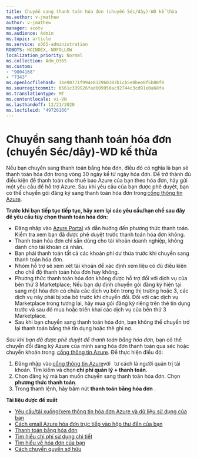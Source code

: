 ```yaml
---
title: Chuyển sang thanh toán hóa đơn (chuyển Séc/dây)-WD kế thừa
ms.author: v-jmathew
author: v-jmathew
manager: scotv
ms.audience: Admin
ms.topic: article
ms.service: o365-administration
ROBOTS: NOINDEX, NOFOLLOW
localization_priority: Normal
ms.collection: Adm_O365
ms.custom:
- "9004168"
- "7343"
ms.openlocfilehash: 1be90771f994e832960383b1cb5e0bee8f5b08f8
ms.sourcegitcommit: b561c339926fad609950ac92744c3cd91e0a68fa
ms.translationtype: MT
ms.contentlocale: vi-VN
ms.lasthandoff: 12/21/2020
ms.locfileid: "49726166"
---
```

# <a name="switch-to-invoice-pay-chequewire-transfer---legacy-wd"></a>Chuyển sang thanh toán hóa đơn (chuyển Séc/dây)-WD kế thừa

Nếu bạn chuyển sang thanh toán bằng hóa đơn, điều đó có nghĩa là bạn sẽ thanh toán hóa đơn trong vòng 30 ngày kể từ ngày hóa đơn. Để trở thành đủ điều kiện để thanh toán cho thuê bao Azure của bạn theo hóa đơn, hãy gửi một yêu cầu để hỗ trợ Azure. Sau khi yêu cầu của bạn được phê duyệt, bạn có thể chuyển gói đăng ký sang thanh toán hóa đơn trong [cổng thông tin Azure](https://portal.azure.com/).

**Trước khi bạn tiếp tục tiếp tục, hãy xem lại các yêu cầu/hạn chế sau đây để yêu cầu tùy chọn thanh toán hóa đơn:**

- Đăng nhập vào [Azure Portal](https://portal.azure.com/) và dẫn hướng đến phương thức thanh toán. Kiểm tra xem bạn đã được phê duyệt trước thanh toán hóa đơn không.
- Thanh toán hóa đơn chỉ sẵn dùng cho tài khoản doanh nghiệp, không dành cho tài khoản cá nhân.
- Bạn phải thanh toán tất cả các khoản phí dư thừa trước khi chuyển sang thanh toán hóa đơn.
- Nhóm hỗ trợ sẽ xem xét tài khoản để xác định xem liệu có đủ điều kiện cho chế độ thanh toán hóa đơn hay không.
- Phương thức thanh toán hóa đơn không được hỗ trợ đối với dịch vụ của bên thứ 3 Marketplace; Nếu bạn dự định chuyển gói đăng ký hiện tại sang một hóa đơn có chứa các dịch vụ bên trong thị trường hoặc 3, các dịch vụ này phải bị xóa bỏ trước khi chuyển đổi. Đối với các dịch vụ Marketplace trong tương lai, hãy mua gói đăng ký riêng trên thẻ tín dụng trước và sau đó mua hoặc triển khai các dịch vụ của bên thứ 3 Marketplace.
- Sau khi bạn chuyển sang thanh toán hóa đơn, bạn không thể chuyển trở lại thanh toán bằng thẻ tín dụng hoặc thẻ ghi nợ.

*Sau khi bạn đã được phê duyệt để thanh toán bằng hóa đơn*, bạn có thể chuyển đổi đăng ký Azure của mình sang hóa đơn thanh toán qua séc hoặc chuyển khoản trong  [cổng thông tin Azure](https://portal.azure.com/).
Để thực hiện điều đó:

1. Đăng nhập vào [cổng thông tin Azure](https://portal.azure.com/)với   tư cách là người quản trị tài khoản. Tìm kiếm và chọn **chi phí quản lý + thanh toán**.
2. Chọn đăng ký mà bạn muốn chuyển sang thanh toán hóa đơn. Chọn **phương thức thanh toán**.
3. Trong thanh lệnh, hãy bấm nút **thanh toán bằng hóa đơn** .

**Tài liệu được đề xuất**

- [Yêu cầu/tải xuống/xem thông tin hóa đơn Azure và dữ liệu sử dụng của bạn](https://docs.microsoft.com/azure/billing/billing-download-azure-invoice-daily-usage-date)
- [Cách email Azure hóa đơn trực tiếp vào hộp thư đến của bạn](https://docs.microsoft.com/azure/billing/billing-download-azure-invoice-daily-usage-date)
- [Thanh toán bằng hóa đơn](https://docs.microsoft.com/azure/billing/billing-how-to-pay-by-invoice)
- [Tìm hiểu chi phí sử dụng chi tiết](https://docs.microsoft.com/azure/billing/billing-understand-your-bill)
- [Tìm hiểu về hóa đơn của bạn](https://docs.microsoft.com/azure/billing/billing-understand-your-invoice)
- [Cách chuyển quyền sở hữu](https://docs.microsoft.com/azure/billing/billing-subscription-transfer)

